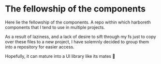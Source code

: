 # The fellowship of the components

Here lie the fellowship of the components. A repo within which harboreth components that I tend to use in multiple projects.

As a result of laziness, and a lack of desire to sift through my fs just to copy over these files to a new project, I have solemnly decided to group them into a repository for easier access.

Hopefully, it can mature into a UI library like its mates 👀
